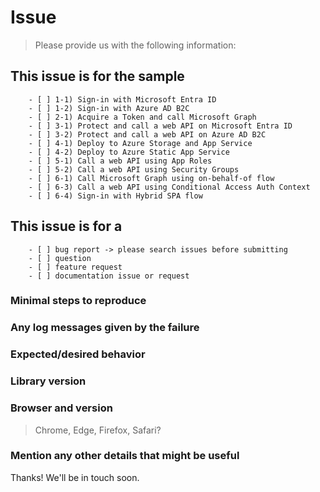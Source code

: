 <!-- IF SUFFICIENT INFORMATION IS NOT PROVIDED VIA THE FOLLOWING TEMPLATE THE ISSUE MIGHT BE CLOSED WITHOUT FURTHER CONSIDERATION -->

# Issue

> Please provide us with the following information:

## This issue is for the sample

<!-- mark with an `x` -->

```console
    - [ ] 1-1) Sign-in with Microsoft Entra ID
    - [ ] 1-2) Sign-in with Azure AD B2C
    - [ ] 2-1) Acquire a Token and call Microsoft Graph
    - [ ] 3-1) Protect and call a web API on Microsoft Entra ID
    - [ ] 3-2) Protect and call a web API on Azure AD B2C
    - [ ] 4-1) Deploy to Azure Storage and App Service
    - [ ] 4-2) Deploy to Azure Static App Service
    - [ ] 5-1) Call a web API using App Roles
    - [ ] 5-2) Call a web API using Security Groups
    - [ ] 6-1) Call Microsoft Graph using on-behalf-of flow
    - [ ] 6-3) Call a web API using Conditional Access Auth Context
    - [ ] 6-4) Sign-in with Hybrid SPA flow
```

## This issue is for a

<!-- mark with an `x` -->

```console
    - [ ] bug report -> please search issues before submitting
    - [ ] question
    - [ ] feature request
    - [ ] documentation issue or request
```

### Minimal steps to reproduce

>

### Any log messages given by the failure

>

### Expected/desired behavior

>

### Library version

>

### Browser and version

> Chrome, Edge, Firefox, Safari?

### Mention any other details that might be useful

>

Thanks! We'll be in touch soon.
